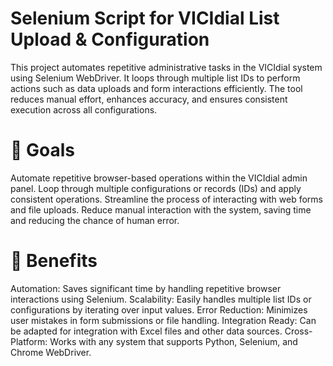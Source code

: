 # Selenium Script for VICIdial List Upload & Configuration

This project automates repetitive administrative tasks in the VICIdial system using Selenium WebDriver. It loops through multiple list IDs to perform actions such as data uploads and form interactions efficiently. The tool reduces manual effort, enhances accuracy, and ensures consistent execution across all configurations.

# 🎯 Goals
Automate repetitive browser-based operations within the VICIdial admin panel.
Loop through multiple configurations or records (IDs) and apply consistent operations.
Streamline the process of interacting with web forms and file uploads.
Reduce manual interaction with the system, saving time and reducing the chance of human error.

# 🌟 Benefits
Automation: Saves significant time by handling repetitive browser interactions using Selenium.
Scalability: Easily handles multiple list IDs or configurations by iterating over input values.
Error Reduction: Minimizes user mistakes in form submissions or file handling.
Integration Ready: Can be adapted for integration with Excel files and other data sources.
Cross-Platform: Works with any system that supports Python, Selenium, and Chrome WebDriver.


